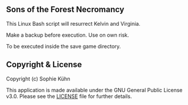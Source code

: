 ## Sons of the Forest Necromancy

This Linux Bash script will resurrect Kelvin and Virginia.

Make a backup before execution. Use on own risk.

To be executed inside the save game directory.

## Copyright & License

Copyright (c) Sophie Kühn

This application is made available under the GNU General Public License v3.0.
Please see the [LICENSE](LICENSE) file for further details.


